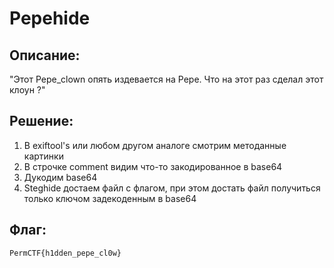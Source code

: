 # Pepehide
## Описание:
  "Этот Pepe_clown опять издевается на Pepe. Что на этот раз сделал этот клоун ?"
  

## Решение:
1. В exiftool's или любом другом аналоге смотрим методанные картинки
2. В строчке comment видим что-то закодированное в base64 
3. Дукодим base64
4. Steghide достаем файл с флагом, при этом достать файл получиться только  ключом задекоденным в base64

## Флаг:
    PermCTF{h1dden_pepe_cl0w}


